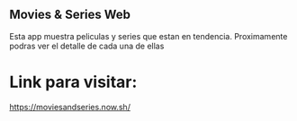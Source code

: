 ## Movies & Series Web

Esta app muestra peliculas y series que estan en tendencia. Proximamente podras ver el detalle de cada una de ellas

# Link para visitar: 

https://moviesandseries.now.sh/
